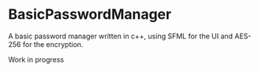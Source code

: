 # BasicPasswordManager
A basic password manager written in c++, using SFML for the UI and AES-256 for the encryption.

Work in progress
